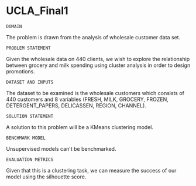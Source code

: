 # UCLA_Final1


    DOMAIN

The problem is drawn from the analysis of wholesale customer data set.

    PROBLEM STATEMENT

Given the wholesale data on 440 clients, we wish to explore the relationship between grocery and milk spending using cluster analysis in order to design promotions.

    DATASET AND INPUTS

The dataset to be examined is the wholesale customers which consists of 440 customers and 8 variables (FRESH, MILK, GROCERY, FROZEN, DETERGENT_PAPERS, DELICASSEN, REGION, CHANNEL).

    SOLUTION STATEMENT

A solution to this problem will be a KMeans clustering model.

    BENCHMARK MODEL

Unsupervised models can't be benchmarked.

    EVALUATION METRICS

Given that this is a clustering task, we can measure the success of our model using the silhouette score.

